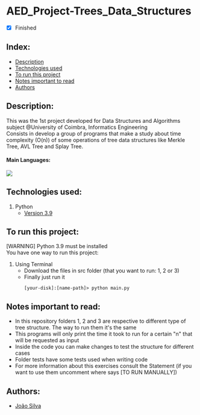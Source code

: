 # AED_Project-Trees_Data_Structures

- [x] Finished

## Index:
- [Description](#description)
- [Technologies used](#technologies-used)
- [To run this project](#to-run-this-project)
- [Notes important to read](#notes-important-to-read)
- [Authors](#authors)

## Description:
This was the 1st project developed for Data Structures and Algorithms subject @University of Coimbra, Informatics Engineering <br>
Consists in develop a group of programs that make a study about time complexity (O(n)) of some operations of tree data structures like Merkle Tree, AVL Tree and Splay Tree.

#### Main Languages:
![](https://img.shields.io/badge/Python-333333?style=flat&logo=python&logoColor=4F74DA)

## Technologies used:
1. Python
    - [Version 3.9](https://www.python.org/downloads/release/python-390/)

## To run this project:
[WARNING] Python 3.9  must be installed <br>
You have one way to run this project:
1. Using Terminal
    - Download the files in src folder (that you want to run: 1, 2 or 3)
    - Finally just run it 
        ```shellscript
        [your-disk]:[name-path]> python main.py
        ```

## Notes important to read:
   - In this repository folders 1, 2 and 3 are respective to different type of tree structure. The way to run them it's the same
   - This programs will only print the time it took to run for a certain "n" that will be requested as input
   - Inside the code you can make changes to test the structure for different cases
   - Folder tests have some tests used when writing code 
   - For more information about this exercises consult the Statement (if you want to use them uncomment where says [TO RUN MANUALLY])

## Authors:
- [João Silva](https://github.com/ikikara)
